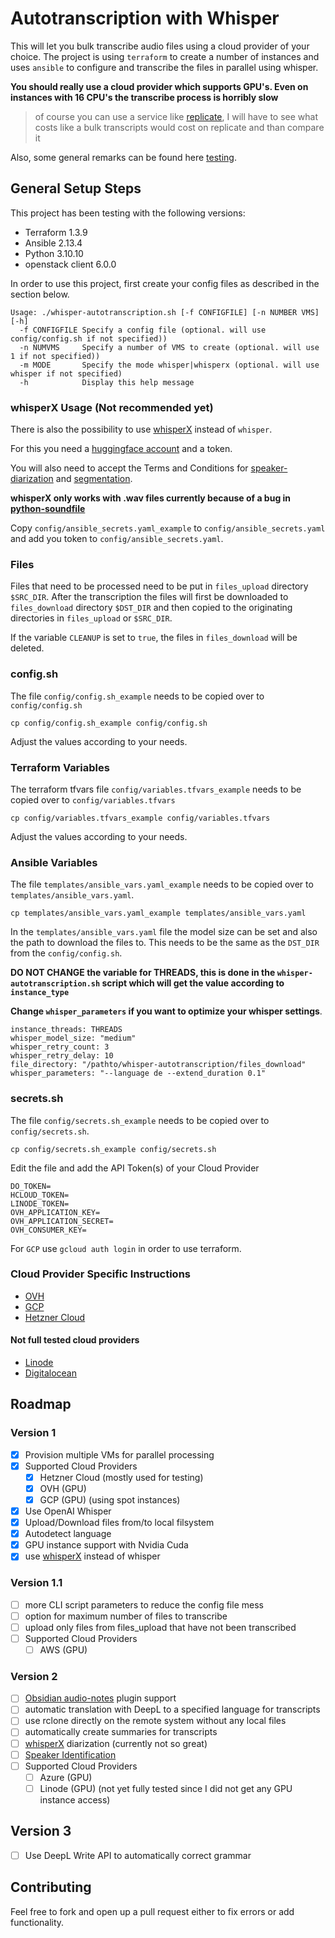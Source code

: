 # Autotranscription with Whisper


This will let you bulk transcribe audio files using a cloud provider of your choice. The project is using `terraform` to create a number of instances and uses `ansible` to configure and transcribe the files in parallel using whisper.

**You should really use a cloud provider which supports GPU's. Even on instances with 16 CPU's the transcribe process is horribly slow**

> of course you can use a service like [replicate](https://replicate.com/), I will have to see what costs like a bulk transcripts would cost on replicate and than compare it

Also, some general remarks can be found here [testing](./testing.md).

## General Setup Steps

This project has been testing with the following versions:

- Terraform 1.3.9
- Ansible 2.13.4
- Python 3.10.10
- openstack client 6.0.0

In order to use this project, first create your config files as described in the section below.

```shell
Usage: ./whisper-autotranscription.sh [-f CONFIGFILE] [-n NUMBER VMS] [-h]
  -f CONFIGFILE Specify a config file (optional. will use config/config.sh if not specified))
  -n NUMVMS     Specify a number of VMS to create (optional. will use 1 if not specified))
  -m MODE       Specify the mode whisper|whisperx (optional. will use whisper if not specified)
  -h            Display this help message
```

### whisperX Usage (Not recommended yet)

There is also the possibility to use [whisperX](https://github.com/m-bain/whisperX) instead of `whisper`.

For this you need a [huggingface account](https://huggingface.co) and a token.

You will also need to accept the Terms and Conditions for [speaker-diarization](https://huggingface.co/pyannote/speaker-diarization) and [segmentation](https://huggingface.co/pyannote/segmentation).

**whisperX only works with .wav files currently because of a bug in [python-soundfile](https://github.com/m-bain/whisperX/issues/41)**

Copy `config/ansible_secrets.yaml_example` to `config/ansible_secrets.yaml` and add you token to `config/ansible_secrets.yaml`.

### Files

Files that need to be processed need to be put in `files_upload` directory `$SRC_DIR`. After the transcription the files will first be downloaded to `files_download` directory `$DST_DIR` and then copied to the originating directories in `files_upload` or `$SRC_DIR`.

If the variable `CLEANUP` is set to `true`, the files in `files_download` will be deleted.

### config.sh

The file `config/config.sh_example` needs to be copied over to `config/config.sh`

```shell
cp config/config.sh_example config/config.sh
```

Adjust the values according to your needs.

### Terraform Variables

The terraform tfvars file `config/variables.tfvars_example` needs to be copied over to `config/variables.tfvars`

```shell
cp config/variables.tfvars_example config/variables.tfvars
```

Adjust the values according to your needs.

### Ansible Variables

The file `templates/ansible_vars.yaml_example` needs to be copied over to `templates/ansible_vars.yaml`.

```shell
cp templates/ansible_vars.yaml_example templates/ansible_vars.yaml
```

In the `templates/ansible_vars.yaml` file the model size can be set and also the path to download the files to. This needs to be the same as the `DST_DIR` from the `config/config.sh`.

**DO NOT CHANGE the variable for THREADS, this is done in the `whisper-autotranscription.sh` script which will get the value according to `instance_type`**

**Change `whisper_parameters` if you want to optimize your whisper settings**.

```shell
instance_threads: THREADS
whisper_model_size: "medium"
whisper_retry_count: 3
whisper_retry_delay: 10
file_directory: "/pathto/whisper-autotranscription/files_download"
whisper_parameters: "--language de --extend_duration 0.1"
```

### secrets.sh

The file `config/secrets.sh_example` needs to be copied over to `config/secrets.sh`.

```shell
cp config/secrets.sh_example config/secrets.sh
```

Edit the file and add the API Token(s) of your Cloud Provider

```shell
DO_TOKEN=
HCLOUD_TOKEN=
LINODE_TOKEN=
OVH_APPLICATION_KEY=
OVH_APPLICATION_SECRET=
OVH_CONSUMER_KEY=
```

For `GCP` use `gcloud auth login` in order to use terraform.

### Cloud Provider Specific Instructions

- [OVH](./ovh/README.md)
- [GCP](./gcp/README.md)
- [Hetzner Cloud](./hetzner/README.md)

#### Not full tested cloud providers

- [Linode](./linode/README.md)
- [Digitalocean](./digitalocean/README.md)


## Roadmap

### Version 1

- [x] Provision multiple VMs for parallel processing
- [x] Supported Cloud Providers
	- [x] Hetzner Cloud (mostly used for testing)
	- [x] OVH (GPU)
  - [x] GCP (GPU) (using spot instances)
- [x] Use OpenAI Whisper
- [x] Upload/Download files from/to local filsystem
- [x] Autodetect language
- [x] GPU instance support with Nvidia Cuda
- [x] use [whisperX](https://github.com/m-bain/whisperX) instead of whisper

### Version 1.1

- [ ] more CLI script parameters to reduce the config file mess
- [ ] option for maximum number of files to transcribe
- [ ] upload only files from files_upload that have not been transcribed
- [ ] Supported Cloud Providers
  - [ ] AWS (GPU)

### Version 2

- [ ] [Obsidian audio-notes](https://github.com/jjmaldonis/obsidian-audio-notes) plugin support
- [ ] automatic translation with DeepL to a specified language for transcripts
- [ ] use rclone directly on the remote system without any local files
- [ ] automatically create summaries for transcripts
- [ ] [whisperX](https://github.com/m-bain/whisperX) diarization (currently not so great)
- [ ] [Speaker Identification](https://github.com/lablab-ai/Whisper-transcription_and_diarization-speaker-identification-)
- [ ] Supported Cloud Providers
  - [ ] Azure (GPU)
  - [ ] Linode (GPU) (not yet fully tested since I did not get any GPU instance access)

## Version 3

- [ ] Use DeepL Write API to automatically correct grammar

## Contributing

Feel free to fork and open up a pull request either to fix errors or add functionality.
